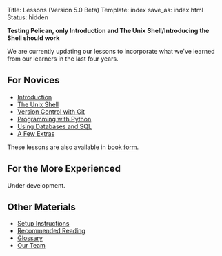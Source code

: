 Title: Lessons (Version 5.0 Beta)
Template: index
save_as: index.html
Status: hidden

**Testing Pelican, only Introduction and The Unix Shell/Introducing the Shell should work**


We are currently updating our lessons
to incorporate what we've learned from our learners
in the last four years.

## For Novices

*   [Introduction]({filename}intro.md)
*   [The Unix Shell]({filename}novice/shell/index.md)
*   [Version Control with Git](novice/git/index.html)
*   [Programming with Python](novice/python/index.html)
*   [Using Databases and SQL](novice/sql/index.html)
*   [A Few Extras](novice/extras/index.html)

These lessons are also available in [book form](book.html).

## For the More Experienced

Under development.

## Other Materials

*   [Setup Instructions](setup.html)
*   [Recommended Reading](bib.html)
*   [Glossary](gloss.html)
*   [Our Team](team.html)
